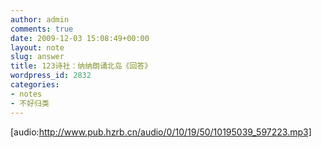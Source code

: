 ```yaml
---
author: admin
comments: true
date: 2009-12-03 15:08:49+00:00
layout: note
slug: answer
title: 123诗社：纳纳朗诵北岛《回答》
wordpress_id: 2832
categories:
- notes
- 不好归类
---
```


[audio:http://www.pub.hzrb.cn/audio/0/10/19/50/10195039_597223.mp3]
